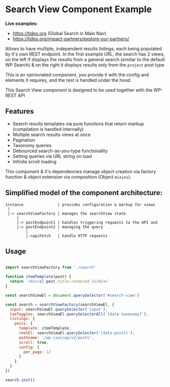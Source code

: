# Search View Component Example

**Live examples:**

- https://tides.org (Global Search in Main Nav)
- https://tides.org/impact-partners/explore-our-partners/

Allows to have multiple, independent results listings, each being populated
by it's own REST endpoint. In the first example URL, the search has 2 views, on
the left if displays the results from a general search (similar to the
default WP Search) & on the right it displays results only from the
`project` post type

This is an opinionated component, you provide it with the config and elements
it requires, and the rest is handled under the hood.

This Search View component is designed to be used together with the WP-REST API

## Features

- Search results templates via pure functions that return markup
  (compilation is handled internally)
- Multiple search results views at once
- Pagination
- Taxonomy queries
- Debounced search-as-you-type functionality
- Setting queries via URL string on load
- Infinite scroll loading

This component & it's dependencies manage object creation via factory
function & object extension via composition (Object `mixins`).

## Simplified model of the component architecture:

```
instance               | provides configuration & markup for views
 |
 |-> searchViewFactory | manages the searchView state
     |
     |-> postEndpoint1 | handles triggering requests to the API and
     |-> postEndpoint2 | managing the query
         |
         |->apiFetch   | handle HTTP requests
```

## Usage

```javascript

import searchViewFactory from './search'

function itemTemplate(post) {
  return `<div>${ post.title.rendered }</div>`
}

const searchViewEl = document.querySelector('#search-view')

const search = searchViewFactory(searchViewEl, {
  input: searchViewEl.querySelector('input'),
  taxToggles: searchViewEl.querySelectorAll('[data-taxonomy]'),
  listings: {
    posts: {
      template: itemTemplate,
      rootEl: searchViewEl.querySelector('[data-posts]'),
      pathname: '/wp-json/wp/v2/posts',
      scroll: true,
      config: {
        per_page: 12
      }
    }
  }
})

search.init()

```
